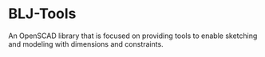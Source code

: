 # BLJ-Tools
 An OpenSCAD library that is focused on providing tools to enable sketching and modeling with dimensions and constraints.
